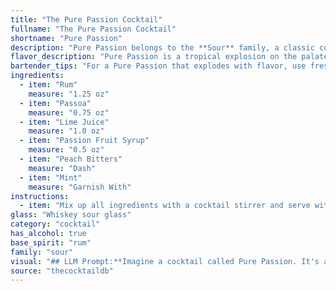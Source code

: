```yaml
---
title: "The Pure Passion Cocktail"
fullname: "The Pure Passion Cocktail"
shortname: "Pure Passion"
description: "Pure Passion belongs to the **Sour** family, a classic cocktail style with roots in the 18th century. Its vibrant blend of rum, tropical fruit flavors, and a touch of bitterness echoes the spirit of tiki cocktails, popularized in the mid-20th century. "
flavor_description: "Pure Passion is a tropical explosion on the palate. The rum's warmth is tempered by the sweet and tangy passion fruit and lime, while the Passoa adds a hint of floral complexity.  The peach bitters bring a subtle stone fruit note, and the mint offers a refreshing coolness. The overall effect is vibrant, balanced, and undeniably delicious. "
bartender_tips: "For a Pure Passion that explodes with flavor, use fresh lime juice and high-quality rum.  Muddle mint gently to release its aroma, but avoid bruising it.  Add passion fruit syrup to taste, starting with a small amount and adjusting to your preference. A few dashes of peach bitters add complexity, but don't overdo it!  Shake hard with ice to chill and combine flavors, then strain into a chilled glass.  Garnish with a mint sprig and a lime wheel for a beautiful finish."
ingredients:
  - item: "Rum"
    measure: "1.25 oz"
  - item: "Passoa"
    measure: "0.75 oz"
  - item: "Lime Juice"
    measure: "1.0 oz"
  - item: "Passion Fruit Syrup"
    measure: "0.5 oz"
  - item: "Peach Bitters"
    measure: "Dash"
  - item: "Mint"
    measure: "Garnish With"
instructions:
  - item: "Mix up all ingredients with a cocktail stirrer and serve with crushed ice with mint and edible flour if available."
glass: "Whiskey sour glass"
category: "cocktail"
has_alcohol: true
base_spirit: "rum"
family: "sour"
visual: "## LLM Prompt:**Imagine a cocktail called Pure Passion. It's a vibrant, tropical concoction made with rum, Passoa, lime juice, passion fruit syrup, peach bitters, and mint. Describe the visual experience of this cocktail, focusing on the colors, texture, and garnishes that might be used.** **Here are some things to consider:*** **Color:** What shades and hues dominate the drink? How does the color change with different lighting?* **Texture:** Is it a smooth, clear liquid or is it cloudy and layered? What about the presence of ice or any other texture elements?* **Garnishes:** What kind of garnish would best complement the flavors and visual appeal of this cocktail? Consider fresh fruit, herbs, or edible flowers. **Use vivid language to create a picture in your mind and describe it in detail.** "
source: "thecocktaildb"
---
```


